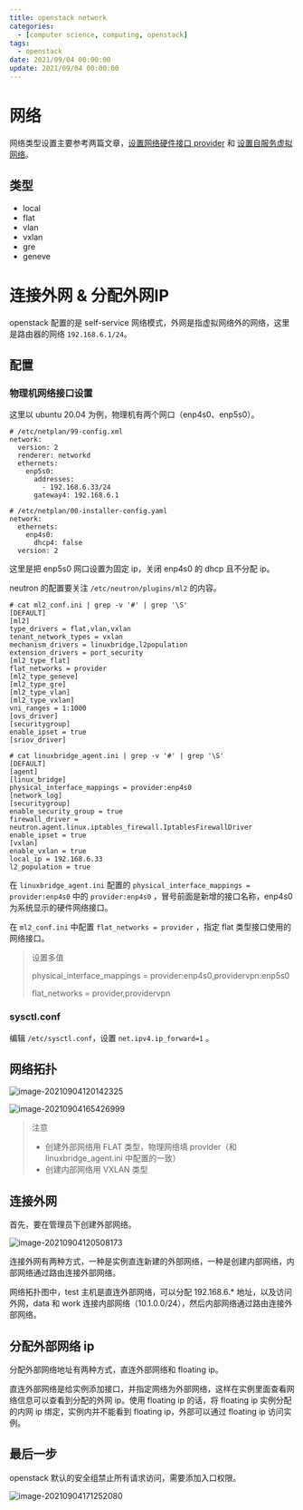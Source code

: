 ```yaml
---
title: openstack network
categories: 
  - [computer science, computing, openstack]
tags:
  - openstack
date: 2021/09/04 00:00:00
update: 2021/09/04 00:00:00
---
```


# 网络

网络类型设置主要参考两篇文章，[设置网络硬件接口 provider](https://docs.openstack.org/install-guide/launch-instance-networks-provider.html#launch-instance-networks-provider) 和 [设置自服务虚拟网络](https://docs.openstack.org/install-guide/launch-instance-networks-selfservice.html)。

## 类型

- local
- flat
- vlan
- vxlan
- gre
- geneve

# 连接外网 & 分配外网IP

openstack 配置的是 self-service 网络模式，外网是指虚拟网络外的网络，这里是路由器的网络 `192.168.6.1/24`。

## 配置

### 物理机网络接口设置

这里以 ubuntu 20.04 为例，物理机有两个网口（enp4s0、enp5s0）。

```shell
# /etc/netplan/99-config.xml
network:
  version: 2
  renderer: networkd
  ethernets:
    enp5s0:
      addresses:
        - 192.168.6.33/24
      gateway4: 192.168.6.1
      
# /etc/netplan/00-installer-config.yaml
network:
  ethernets:
    enp4s0:
      dhcp4: false
  version: 2
```

这里是把 enp5s0 网口设置为固定 ip，关闭 enp4s0 的 dhcp 且不分配 ip。

neutron 的配置要关注 `/etc/neutron/plugins/ml2` 的内容。

```shell
# cat ml2_conf.ini | grep -v '#' | grep '\S'
[DEFAULT]
[ml2]
type_drivers = flat,vlan,vxlan
tenant_network_types = vxlan
mechanism_drivers = linuxbridge,l2population
extension_drivers = port_security
[ml2_type_flat]
flat_networks = provider
[ml2_type_geneve]
[ml2_type_gre]
[ml2_type_vlan]
[ml2_type_vxlan]
vni_ranges = 1:1000
[ovs_driver]
[securitygroup]
enable_ipset = true
[sriov_driver]

# cat linuxbridge_agent.ini | grep -v '#' | grep '\S'
[DEFAULT]
[agent]
[linux_bridge]
physical_interface_mappings = provider:enp4s0
[network_log]
[securitygroup]
enable_security_group = true
firewall_driver = neutron.agent.linux.iptables_firewall.IptablesFirewallDriver
enable_ipset = true
[vxlan]
enable_vxlan = true
local_ip = 192.168.6.33
l2_population = true
```

在 `linuxbridge_agent.ini` 配置的 `physical_interface_mappings = provider:enp4s0` 中的 `provider:enp4s0` ，冒号前面是新增的接口名称，enp4s0 为系统显示的硬件网络接口。

在 `ml2_conf.ini` 中配置 `flat_networks = provider` ，指定 flat 类型接口使用的网络接口。

> 设置多值
>
> physical_interface_mappings = provider:enp4s0,providervpn:enp5s0
>
> flat_networks = provider,providervpn

### sysctl.conf

编辑 `/etc/sysctl.conf`，设置 `net.ipv4.ip_forward=1` 。

## 网络拓扑

![image-20210904120142325](network/image-20210904120142325.png)

![image-20210904165426999](network/image-20210904165426999.png)

> 注意
>
> - 创建外部网络用 FLAT 类型，物理网络填 provider（和 linuxbridge_agent.ini 中配置的一致）
> - 创建内部网络用 VXLAN 类型

## 连接外网

首先，要在管理员下创建外部网络。

![image-20210904120508173](network/image-20210904120508173.png)

连接外网有两种方式，一种是实例直连新建的外部网络，一种是创建内部网络，内部网络通过路由连接外部网络。

网络拓扑图中，test 主机是直连外部网络，可以分配 192.168.6.* 地址，以及访问外网，data 和 work 连接内部网络（10.1.0.0/24），然后内部网络通过路由连接外部网络。

## 分配外部网络 ip

 分配外部网络地址有两种方式，直连外部网络和 floating ip。

直连外部网络是给实例添加接口，并指定网络为外部网络，这样在实例里面查看网络信息可以查看到分配的外网 ip。使用 floating ip 的话，将 floating ip 实例分配的内网 ip 绑定，实例内并不能看到 floating ip，外部可以通过 floating ip 访问实例。

## 最后一步

openstack 默认的安全组禁止所有请求访问，需要添加入口权限。

![image-20210904171252080](network/image-20210904171252080.png)

